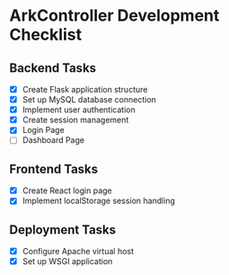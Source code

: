 # ArkController Development Checklist

## Backend Tasks
- [x] Create Flask application structure
- [x] Set up MySQL database connection
- [x] Implement user authentication
- [x] Create session management
- [x] Login Page
- [ ] Dashboard Page

## Frontend Tasks
- [x] Create React login page
- [x] Implement localStorage session handling

## Deployment Tasks
- [x] Configure Apache virtual host
- [x] Set up WSGI application